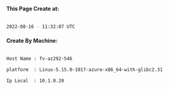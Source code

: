 
   
#### This Page Create at:

```bash

2022-08-16 - 11:32:07 UTC

```

#### Create By Machine:

```bash

Host Name : fv-az292-546

platform  : Linux-5.15.0-1017-azure-x86_64-with-glibc2.31

Ip Local  : 10.1.0.20

```

